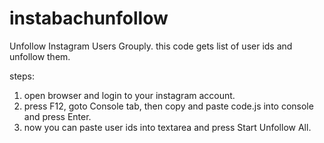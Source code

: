 # instabachunfollow
Unfollow Instagram Users Grouply. this code gets list of user ids and unfollow them.

steps:
1. open browser and login to your instagram account.
2. press F12, goto Console tab, then copy and paste code.js into console and press Enter.
3. now you can paste user ids into textarea and press Start Unfollow All.
